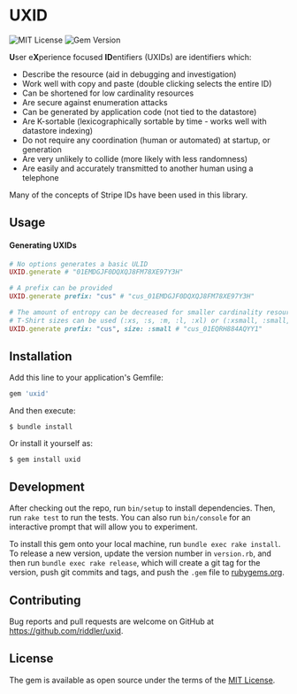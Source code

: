 # UXID

![MIT License][badge_license_url]
![Gem Version][badge_version_url]


**U**ser e**X**perience focused **ID**entifiers (UXIDs) are identifiers which:

* Describe the resource (aid in debugging and investigation)
* Work well with copy and paste (double clicking selects the entire ID)
* Can be shortened for low cardinality resources
* Are secure against enumeration attacks
* Can be generated by application code (not tied to the datastore)
* Are K-sortable (lexicographically sortable by time - works well with datastore indexing)
* Do not require any coordination (human or automated) at startup, or generation
* Are very unlikely to collide (more likely with less randomness)
* Are easily and accurately transmitted to another human using a telephone

Many of the concepts of Stripe IDs have been used in this library.

## Usage

#### Generating UXIDs

```ruby
# No options generates a basic ULID
UXID.generate # "01EMDGJF0DQXQJ8FM78XE97Y3H"

# A prefix can be provided
UXID.generate prefix: "cus" # "cus_01EMDGJF0DQXQJ8FM78XE97Y3H"

# The amount of entropy can be decreased for smaller cardinality resources
# T-Shirt sizes can be used (:xs, :s, :m, :l, :xl) or (:xsmall, :small, :medium, :large, :xlarge)
UXID.generate prefix: "cus", size: :small # "cus_01EQRH884AQYY1"
```


## Installation

Add this line to your application's Gemfile:

```ruby
gem 'uxid'
```

And then execute:

    $ bundle install

Or install it yourself as:

    $ gem install uxid


## Development

After checking out the repo, run `bin/setup` to install dependencies. Then, run `rake test` to run the tests. You can also run `bin/console` for an interactive prompt that will allow you to experiment.

To install this gem onto your local machine, run `bundle exec rake install`. To release a new version, update the version number in `version.rb`, and then run `bundle exec rake release`, which will create a git tag for the version, push git commits and tags, and push the `.gem` file to [rubygems.org](https://rubygems.org).

## Contributing

Bug reports and pull requests are welcome on GitHub at https://github.com/riddler/uxid.


## License

The gem is available as open source under the terms of the [MIT License](https://opensource.org/licenses/MIT).

<!-- LINKS -->
[mit_license_url]: http://opensource.org/licenses/MIT

<!-- BADGES -->
[badge_license_url]: https://img.shields.io/badge/license-MIT-brightgreen.svg?cacheSeconds=3600?style=flat-square
[badge_version_url]: https://badge.fury.io/rb/uxid.svg

